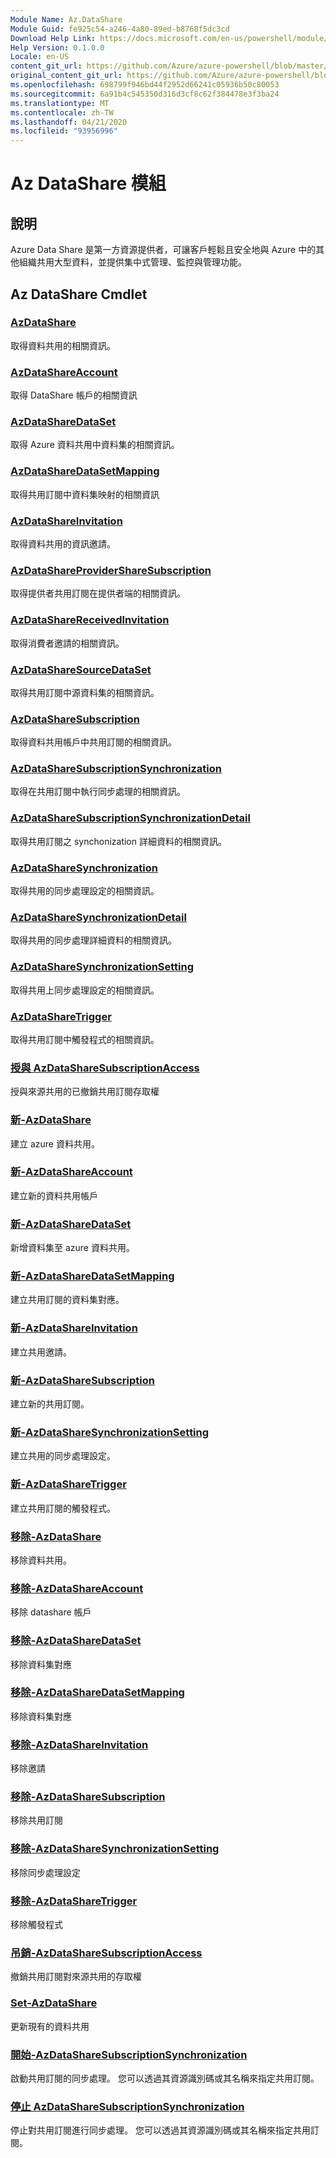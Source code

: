 ```yaml
---
Module Name: Az.DataShare
Module Guid: fe925c54-a246-4a80-89ed-b8768f5dc3cd
Download Help Link: https://docs.microsoft.com/en-us/powershell/module/az.datashare
Help Version: 0.1.0.0
Locale: en-US
content_git_url: https://github.com/Azure/azure-powershell/blob/master/src/DataShare/DataShare/help/Az.DataShare.md
original_content_git_url: https://github.com/Azure/azure-powershell/blob/master/src/DataShare/DataShare/help/Az.DataShare.md
ms.openlocfilehash: 698799f946bd44f2952d66241c05936b50c80053
ms.sourcegitcommit: 6a91b4c545350d316d3cf8c62f384478e3f3ba24
ms.translationtype: MT
ms.contentlocale: zh-TW
ms.lasthandoff: 04/21/2020
ms.locfileid: "93956996"
---
```

# Az DataShare 模組
## 說明
Azure Data Share 是第一方資源提供者，可讓客戶輕鬆且安全地與 Azure 中的其他組織共用大型資料，並提供集中式管理、監控與管理功能。

## Az DataShare Cmdlet
### [AzDataShare](Get-AzDataShare.md)
取得資料共用的相關資訊。

### [AzDataShareAccount](Get-AzDataShareAccount.md)
取得 DataShare 帳戶的相關資訊

### [AzDataShareDataSet](Get-AzDataShareDataSet.md)
取得 Azure 資料共用中資料集的相關資訊。

### [AzDataShareDataSetMapping](Get-AzDataShareDataSetMapping.md)
取得共用訂閱中資料集映射的相關資訊

### [AzDataShareInvitation](Get-AzDataShareInvitation.md)
取得資料共用的資訊邀請。

### [AzDataShareProviderShareSubscription](Get-AzDataShareProviderShareSubscription.md)
取得提供者共用訂閱在提供者端的相關資訊。

### [AzDataShareReceivedInvitation](Get-AzDataShareReceivedInvitation.md)
取得消費者邀請的相關資訊。

### [AzDataShareSourceDataSet](Get-AzDataShareSourceDataSet.md)
取得共用訂閱中源資料集的相關資訊。

### [AzDataShareSubscription](Get-AzDataShareSubscription.md)
取得資料共用帳戶中共用訂閱的相關資訊。

### [AzDataShareSubscriptionSynchronization](Get-AzDataShareSubscriptionSynchronization.md)
取得在共用訂閱中執行同步處理的相關資訊。

### [AzDataShareSubscriptionSynchronizationDetail](Get-AzDataShareSubscriptionSynchronizationDetail.md)
取得共用訂閱之 synchonization 詳細資料的相關資訊。

### [AzDataShareSynchronization](Get-AzDataShareSynchronization.md)
取得共用的同步處理設定的相關資訊。

### [AzDataShareSynchronizationDetail](Get-AzDataShareSynchronizationDetail.md)
取得共用的同步處理詳細資料的相關資訊。

### [AzDataShareSynchronizationSetting](Get-AzDataShareSynchronizationSetting.md)
取得共用上同步處理設定的相關資訊。

### [AzDataShareTrigger](Get-AzDataShareTrigger.md)
取得共用訂閱中觸發程式的相關資訊。

### [授與 AzDataShareSubscriptionAccess](Grant-AzDataShareSubscriptionAccess.md)
授與來源共用的已撤銷共用訂閱存取權

### [新-AzDataShare](New-AzDataShare.md)
建立 azure 資料共用。

### [新-AzDataShareAccount](New-AzDataShareAccount.md)
建立新的資料共用帳戶

### [新-AzDataShareDataSet](New-AzDataShareDataSet.md)
新增資料集至 azure 資料共用。

### [新-AzDataShareDataSetMapping](New-AzDataShareDataSetMapping.md)
建立共用訂閱的資料集對應。

### [新-AzDataShareInvitation](New-AzDataShareInvitation.md)
建立共用邀請。

### [新-AzDataShareSubscription](New-AzDataShareSubscription.md)
建立新的共用訂閱。

### [新-AzDataShareSynchronizationSetting](New-AzDataShareSynchronizationSetting.md)
建立共用的同步處理設定。

### [新-AzDataShareTrigger](New-AzDataShareTrigger.md)
建立共用訂閱的觸發程式。

### [移除-AzDataShare](Remove-AzDataShare.md)
移除資料共用。

### [移除-AzDataShareAccount](Remove-AzDataShareAccount.md)
移除 datashare 帳戶

### [移除-AzDataShareDataSet](Remove-AzDataShareDataSet.md)
移除資料集對應

### [移除-AzDataShareDataSetMapping](Remove-AzDataShareDataSetMapping.md)
移除資料集對應

### [移除-AzDataShareInvitation](Remove-AzDataShareInvitation.md)
移除邀請

### [移除-AzDataShareSubscription](Remove-AzDataShareSubscription.md)
移除共用訂閱

### [移除-AzDataShareSynchronizationSetting](Remove-AzDataShareSynchronizationSetting.md)
移除同步處理設定

### [移除-AzDataShareTrigger](Remove-AzDataShareTrigger.md)
移除觸發程式

### [吊銷-AzDataShareSubscriptionAccess](Revoke-AzDataShareSubscriptionAccess.md)
撤銷共用訂閱對來源共用的存取權

### [Set-AzDataShare](Set-AzDataShare.md)
更新現有的資料共用

### [開始-AzDataShareSubscriptionSynchronization](Start-AzDataShareSubscriptionSynchronization.md)
啟動共用訂閱的同步處理。 您可以透過其資源識別碼或其名稱來指定共用訂閱。

### [停止 AzDataShareSubscriptionSynchronization](Stop-AzDataShareSubscriptionSynchronization.md)
停止對共用訂閱進行同步處理。 您可以透過其資源識別碼或其名稱來指定共用訂閱。

